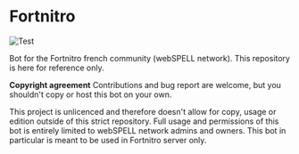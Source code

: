# Fortnitro

![Test](https://github.com/reseau-webspell/Fortnitro-bot/workflows/Test/badge.svg)

Bot for the Fortnitro french community (webSPELL network).
This repository is here for reference only.  

**Copyright agreement**
Contributions and bug report are welcome, but you shouldn't copy or host this bot on your own.  

This project is unlicenced and therefore doesn't allow for copy, usage or edition outside of this strict repository.
Full usage and permissions of this bot is entirely limited to webSPELL network admins and owners.
This bot in particular is meant to be used in Fortnitro server only.
